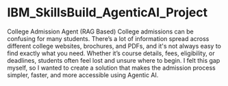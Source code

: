 # IBM_SkillsBuild_AgenticAI_Project
College Admission Agent (RAG Based)
 College admissions can be confusing for many students. There’s a lot of 
information spread across different college websites, brochures, and PDFs, and 
it's not always easy to find exactly what you need. Whether it’s course details, 
fees, eligibility, or deadlines, students often feel lost and unsure where to begin. I 
felt this gap myself, so I wanted to create a solution that makes the admission 
process simpler, faster, and more accessible using Agentic AI.
